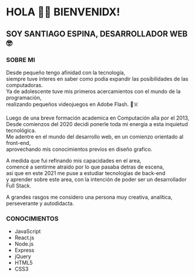 # HOLA 👋🏼 BIENVENIDX!
## SOY SANTIAGO ESPINA, DESARROLLADOR WEB  🤓

### SOBRE MI
Desde pequeño tengo afinidad con la tecnología,  
siempre tuve interes en saber como podia expandir las posibilidades de las computadoras.  
Ya de adolescente tuve mis primeros acercamientos con el mundo de la programación,  
realizando pequeños videojuegos en Adobe Flash. 🚀☠️  

Luego de una breve formación academica en Computación alla por el 2013,  
Desde comienzos del 2020 decidi ponerle toda mi energía a esta inquietud tecnológica.  
Me adentre en el mundo del desarrollo web, en un comienzo orientado al front-end,  
aprovechando mis conocimientos previos en diseño grafico.  

A medida que fui refinando mis capacidades en el area,  
comencé a sentirme atraido por lo que pasaba detras de escena,  
asi que en este 2021 me puse a estudiar tecnologías de back-end  
y aprender sobre este area, con la intención de poder ser un desarrollador Full Stack.

A grandes rasgos me considero una persona muy creativa, analítica, perseverante y autodidacta.

### CONOCIMIENTOS

- JavaScript
- React.js
- Node.js
- Express
- jQuery
- HTML5
- CSS3



